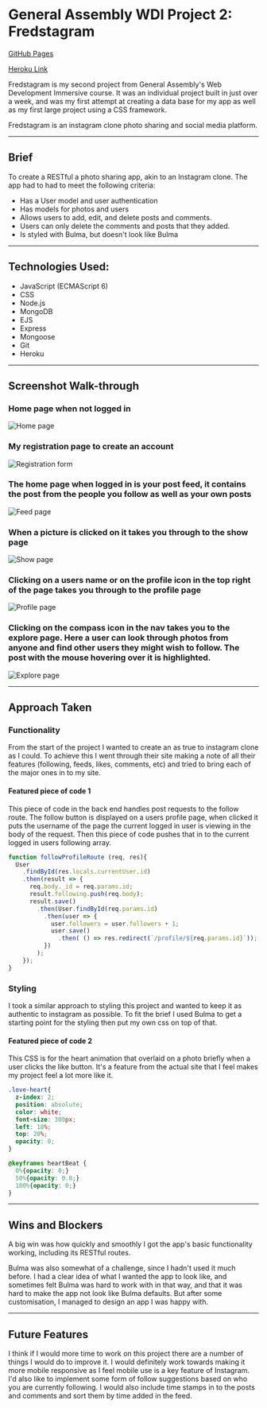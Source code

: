 # General Assembly WDI Project 2: Fredstagram

[GitHub Pages](https://github.com/fwgbell/wdi-project-two)

[Heroku Link](https://fredstagram.herokuapp.com/)

Fredstagram is my second project from General Assembly's Web Development Immersive course. It was an individual project built in just over a week, and was my first attempt at creating a data base for my app as well as my first large project using a CSS framework.

Fredstagram is an instagram clone photo sharing and social media platform.

___

## Brief

To create a RESTful a photo sharing app, akin to an Instagram clone. The app had to had to meet the following criteria:
* Has a User model and user authentication
* Has models for photos and users
* Allows users to add, edit, and delete posts and comments.
* Users can only delete the comments and posts that they added.
* Is styled with Bulma, but doesn't look like Bulma

---

## Technologies Used:

* JavaScript (ECMAScript 6)
* CSS
* Node.js
* MongoDB
* EJS
* Express
* Mongoose
* Git
* Heroku

---

## Screenshot Walk-through

### Home page when not logged in

![Home page](screenshots/home-page.png)

### My registration page to create an account

![Registration form](screenshots/registration-form.png)

### The home page when logged in is your post feed, it contains the post from the people you follow as well as your own posts

![Feed page](screenshots/feed.png)

### When a picture is clicked on it takes you through to the show page

![Show page](screenshots/show-page.png)

### Clicking on a users name or on the profile icon in the top right of the page takes you through to the profile page

![Profile page](screenshots/profile-page.png)

### Clicking on the compass icon in the nav takes you to the explore page. Here a user can look through photos from anyone and find other users they might wish to follow. The post with the mouse hovering over it is highlighted.

![Explore page](screenshots/explore-page.png)

___

## Approach Taken

### Functionality

From the start of the project I wanted to create an as true to instagram clone as I could. To achieve this I went through their site making a note of all their features (following, feeds, likes, comments, etc) and tried to bring each of the major ones in to my site.


#### Featured piece of code 1

This piece of code in the back end handles post requests to the follow route. The follow button is displayed on a users profile page, when clicked it puts the username of the page the current logged in user is viewing in the body of the request. Then this piece of code pushes that in to the current logged in users following array.

``` JavaScript
function followProfileRoute (req, res){
  User
    .findById(res.locals.currentUser.id)
    .then(result => {
      req.body._id = req.params.id;
      result.following.push(req.body);
      result.save()
        .then(User.findById(req.params.id)
          .then(user => {
            user.followers = user.followers + 1;
            user.save()
              .then( () => res.redirect(`/profile/${req.params.id}`));
          })
        );
    });
}
```

### Styling

I took a similar approach to styling this project and wanted to keep it as authentic to instagram as possible. To fit the brief I used Bulma to get a starting point for the styling then put my own css on top of that.


#### Featured piece of code 2

This CSS is for the heart animation that overlaid on a photo briefly when a user clicks the like button. It's a feature from the actual site that I feel makes my project feel a lot more like it.

``` CSS
.love-heart{
  z-index: 2;
  position: absolute;
  color: white;
  font-size: 300px;
  left: 18%;
  top: 20%;
  opacity: 0;
}

@keyframes heartBeat {
  0%{opacity: 0;}
  50%{opacity: 0.8;}
  100%{opacity: 0;}
}

```
___

## Wins and Blockers

A big win was how quickly and smoothly I got the app's basic functionality working, including its RESTful routes.

Bulma was also somewhat of a challenge, since I hadn't used it much before. I had a clear idea of what I wanted the app to look like, and sometimes felt Bulma was hard to work with in that way, and that it was hard to make the app not look like Bulma defaults. But after some customisation, I managed to design an app I was happy with.



___
## Future Features

I think if I would more time to work on this project there are a number of things I would do to improve it. I would definitely work towards making it more mobile responsive as  I feel mobile use is a key feature of Instagram. I'd also like to implement some form of follow suggestions based on who you are currently following. I would also include time stamps in to the posts and comments and sort them by time added in the feed.

